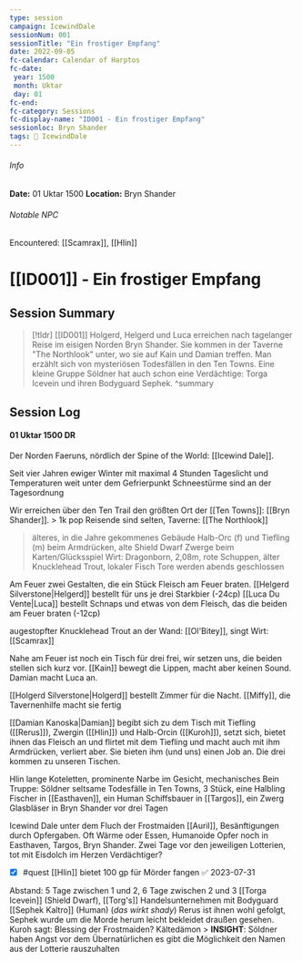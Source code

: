 ```yaml
---
type: session
campaign: IcewindDale
sessionNum: 001
sessionTitle: "Ein frostiger Empfang"
date: 2022-09-05
fc-calendar: Calendar of Harptos
fc-date:
 year: 1500
 month: Uktar
 day: 01
fc-end:
fc-category: Sessions
fc-display-name: "ID001 - Ein frostiger Empfang"
sessionloc: Bryn Shander
tags: 📅 IcewindDale
---
```


###### Info

**Date:** 01 Uktar 1500
**Location:** Bryn Shander

###### Notable NPC
Encountered: [[Scamrax]], [[Hlin]]

# [[ID001]] - Ein frostiger Empfang

## Session Summary
> [!tldr] [[ID001]]
>  Holgerd, Helgerd und Luca erreichen nach tagelanger Reise im eisigen Norden Bryn Shander. Sie kommen in der Taverne "The Northlook" unter, wo sie auf Kain und Damian treffen. Man erzählt sich von mysteriösen Todesfällen in den Ten Towns. Eine kleine Gruppe Söldner hat auch schon eine Verdächtige: Torga Icevein und ihren Bodyguard Sephek.
> ^summary


## Session Log

#### 01 Uktar 1500 DR
Der Norden Faeruns, nördlich der Spine of the World: [[Icewind Dale]].

Seit vier Jahren ewiger Winter mit maximal 4 Stunden Tageslicht und Temperaturen weit unter dem Gefrierpunkt
Schneestürme sind an der Tagesordnung

Wir erreichen über den Ten Trail den größten Ort der [[Ten Towns]]: [[Bryn Shander]]. > 1k pop 
Reisende sind selten, Taverne: [[The Northlook]]
> älteres, in die Jahre gekommenes Gebäude
> Halb-Orc (f) und Tiefling (m) beim Armdrücken, alte Shield Dwarf 
> Zwerge beim Karten/Glücksspiel
> Wirt: Dragonborn, 2,08m, rote Schuppen, älter
> Knucklehead Trout, lokaler Fisch
Tore werden abends geschlossen

Am Feuer zwei Gestalten, die ein Stück Fleisch am Feuer braten.
[[Helgerd Silverstone|Helgerd]] bestellt für uns je drei Starkbier (-24cp)
[[Luca Du Vente|Luca]] bestellt Schnaps und etwas von dem Fleisch, das die beiden am Feuer braten (-12cp)

augestopfter Knucklehead Trout an der Wand: [[Ol'Bitey]], singt
Wirt: [[Scamrax]]

Nahe am Feuer ist noch ein Tisch für drei frei, wir setzen uns, die beiden stellen sich kurz vor.  [[Kain]] bewegt die Lippen, macht aber keinen Sound. Damian macht Luca an.

[[Holgerd Silverstone|Holgerd]] bestellt Zimmer für die Nacht. [[Miffy]], die Tavernenhilfe macht sie fertig

[[Damian Kanoska|Damian]] begibt sich zu dem Tisch mit Tiefling ([[Rerus]]), Zwergin ([[Hlin]]) und Halb-Orcin ([[Kuroh]]), setzt sich, bietet ihnen das Fleisch an und flirtet mit dem Tiefling und macht auch mit ihm Armdrücken, verliert aber.  Sie bieten ihm (und uns) einen Job an. Die drei kommen zu unseren Tischen.

Hlin lange Koteletten, prominente Narbe im Gesicht, mechanisches Bein
Truppe: Söldner
	seltsame Todesfälle in Ten Towns, 3 Stück, eine Halbling Fischer in [[Easthaven]], ein Human Schiffsbauer in [[Targos]], ein Zwerg Glasbläser in Bryn Shander vor drei Tagen

Icewind Dale unter dem Fluch der Frostmaiden [[Auril]], Besänftigungen durch Opfergaben. Oft Wärme oder Essen, Humanoide Opfer noch in Easthaven, Targos, Bryn Shander. Zwei Tage vor den jeweiligen Lotterien, tot mit Eisdolch im Herzen
Verdächtiger?

- [x] #quest [[Hlin]] bietet 100 gp für Mörder fangen ✅ 2023-07-31

Abstand: 5 Tage zwischen 1 und 2, 6 Tage zwischen 2 und 3
[[Torga Icevein]] (Shield Dwarf), [[Torg's]] Handelsunternehmen mit Bodyguard [[Sephek Kaltro]] (Human) (*das wirkt shady*)
Rerus ist ihnen wohl gefolgt, Sephek wurde um die Morde herum leicht bekleidet draußen gesehen. 
Kuroh sagt: Blessing der Frostmaiden? Kältedämon > **INSIGHT**: Söldner haben Angst vor dem Übernatürlichen
es gibt die Möglichkeit den Namen aus der Lotterie rauszuhalten
